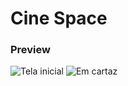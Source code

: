 # Cine Space

### Preview

![Tela inicial](https://user-images.githubusercontent.com/38708863/85234547-6ebcbe00-b3e4-11ea-95c8-a7386d184f69.png)
![Em cartaz](https://user-images.githubusercontent.com/38708863/85234561-85631500-b3e4-11ea-9294-db5e1f13263b.png)
